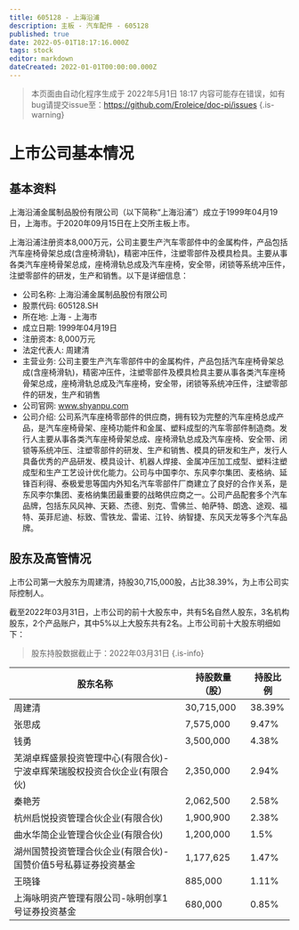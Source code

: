 ```yaml
---
title: 605128 - 上海沿浦
description: 主板 - 汽车配件 - 605128
published: true
date: 2022-05-01T18:17:16.000Z
tags: stock
editor: markdown
dateCreated: 2022-01-01T00:00:00.000Z
---
```


> 本页面由自动化程序生成于 2022年5月1日 18:17
> 内容可能存在错误，如有bug请提交issue至：https://github.com/Eroleice/doc-pi/issues
{.is-warning}

# 上市公司基本情况

## 基本资料

上海沿浦金属制品股份有限公司（以下简称“上海沿浦”）成立于1999年04月19日，上海市。于2020年09月15日在上交所主板上市。

上海沿浦注册资本8,000万元，公司主要生产汽车零部件中的金属构件，产品包括汽车座椅骨架总成(含座椅滑轨)，精密冲压件，注塑零部件及模具检具。主要从事各类汽车座椅骨架总成，座椅滑轨总成及汽车座椅，安全带，闭锁等系统冲压件，注塑零部件的研发，生产和销售。以下是详细信息：

- 公司名称: 上海沿浦金属制品股份有限公司
- 股票代码: 605128.SH
- 所在地: 上海 - 上海市
- 成立日期: 1999年04月19日
- 注册资本: 8,000万元
- 法定代表人: 周建清
- 主营业务: 公司主要生产汽车零部件中的金属构件，产品包括汽车座椅骨架总成(含座椅滑轨)，精密冲压件，注塑零部件及模具检具主要从事各类汽车座椅骨架总成，座椅滑轨总成及汽车座椅，安全带，闭锁等系统冲压件，注塑零部件的研发，生产和销售
- 公司官网: www.shyanpu.com
- 公司介绍: 公司系汽车座椅零部件的供应商，拥有较为完整的汽车座椅总成产品，是汽车座椅骨架、座椅功能件和金属、塑料成型的汽车零部件制造商。发行人主要从事各类汽车座椅骨架总成、座椅滑轨总成及汽车座椅、安全带、闭锁等系统冲压、注塑零部件的研发、生产和销售、模具的研发和生产，发行人具备优秀的产品研发、模具设计、机器人焊接、金属冲压加工成型、塑料注塑成型和生产工艺设计优化能力。公司与中国李尔、东风李尔集团、麦格纳、延锋百利得、泰极爱思等国内外知名汽车零部件厂商建立了良好的合作关系，是东风李尔集团、麦格纳集团最重要的战略供应商之一。公司产品配套多个汽车品牌，包括东风风神、天籁、杰德、别克、雪佛兰、帕萨特、朗逸、途观、福特、英菲尼迪、标致、雪铁龙、雷诺、江铃、纳智捷、东风天龙等多个汽车品牌。


## 股东及高管情况

上市公司第一大股东为周建清，持股30,715,000股，占比38.39%，为上市公司实际控制人。

截至2022年03月31日，上市公司的前十大股东中，共有5名自然人股东，3名机构股东，2个产品账户，其中5%以上大股东共有2名。上市公司前十大股东明细如下：

> 股东持股数据截止于：2022年03月31日
{.is-info}

| 股东名称 | 持股数量（股） | 持股比例 |
| --- | --- | --- |
| 周建清 | 30,715,000 | 38.39% |
| 张思成 | 7,575,000 | 9.47% |
| 钱勇 | 3,500,000 | 4.38% |
| 芜湖卓辉盛景投资管理中心(有限合伙)-宁波卓辉荣瑞股权投资合伙企业(有限合伙) | 2,350,000 | 2.94% |
| 秦艳芳 | 2,062,500 | 2.58% |
| 杭州启悦投资管理合伙企业(有限合伙) | 1,900,900 | 2.38% |
| 曲水华简企业管理合伙企业(有限合伙) | 1,200,000 | 1.5% |
| 湖州国赞投资管理合伙企业(有限合伙)-国赞价值5号私募证券投资基金 | 1,177,625 | 1.47% |
| 王晓锋 | 885,000 | 1.11% |
| 上海咏明资产管理有限公司-咏明创享1号证券投资基金 | 680,000 | 0.85% |




